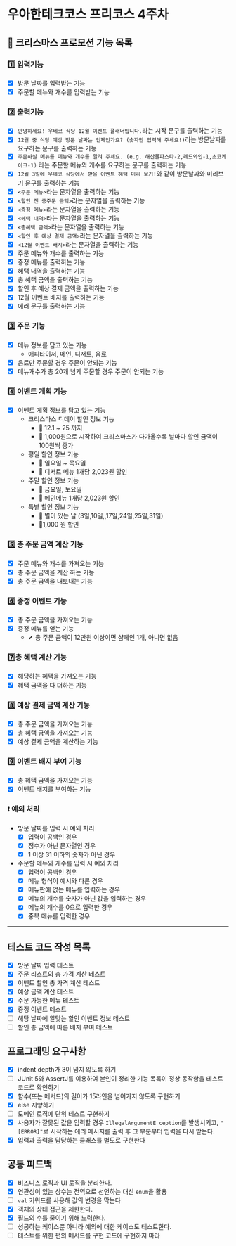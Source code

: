 # 우아한테크코스 프리코스 4주차

## 🎄 크리스마스 프로모션 기능 목록

### 1️⃣ 입력기능

- [x]  방문 날짜를 입력받는 기능
- [x] 주문할 메뉴와 개수를 입력받는 기능

### 2️⃣ 출력기능

- [x] `안녕하세요! 우테코 식당 12월 이벤트 플래너입니다.`라는 시작 문구를 출력하는 기능
- [x] `12월 중 식당 예상 방문 날짜는 언제인가요? (숫자만 입력해 주세요!)`라는 방문날짜를 요구하는 문구를 출력하는 기능
- [x] `주문하실 메뉴를 메뉴와 개수를 알려 주세요. (e.g. 해산물파스타-2,레드와인-1,초코케이크-1)` 라는 주문할 메뉴와 개수를 요구하는 문구를 출력하는 기능
- [x] `12월 3일에 우테코 식당에서 받을 이벤트 혜택 미리 보기!`와 같이 방문날짜와 미리보기 문구를 출력하는 기능
- [x] `<주문 메뉴>`라는 문자열을 출력하는 기능
- [x] `<할인 전 총주문 금액>`라는 문자열을 출력하는 기능
- [x] `<증정 메뉴>`라는 문자열을 출력하는 기능
- [x] `<혜택 내역>`라는 문자열을 출력하는 기능
- [x] `<총혜택 금액>`라는 문자열을 출력하는 기능
- [x] `<할인 후 예상 결제 금액>`라는 문자열을 출력하는 기능
- [x] `<12월 이벤트 배지>`라는 문자열을 출력하는 기능
- [x] 주문 메뉴와 개수를 출력하는 기능
- [x] 증정 메뉴를 출력하는 기능
- [x] 혜택 내역을 출력하는 기능
- [x] 총 혜택 금액을 출력하는 기능
- [x] 할인 후 예상 결제 금액을 출력하는 기능
- [x] 12월 이벤트 배지를 출력하는 기능
- [x] 에러 문구를 출력하는 기능

### 3️⃣ 주문 기능

- [x] 메뉴 정보를 담고 있는 기능
    - 애피타이저, 메인, 디저트, 음료
- [x] 음료만 주문할 경우 주문이 안되는 기능
- [x] 메뉴개수가 총 20개 넘게 주문할 경우 주문이 안되는 기능

### 4️⃣ 이벤트 계획 기능

- [x] 이벤트 게획 정보를 담고 있는 기능
    - 크리스마스 디데이 할인 정보 기능
        - 📅 12.1 ~ 25 까지
        - 🎉 1,000원으로 시작하여 크리스마스가 다가올수록 날마다 할인 금액이 100원씩 증가
    - 평일 할인 정보 기능
        - 📅 일요일 ~ 목요일
        - 🎉 디저트 메뉴 1개당 2,023원 할인
    - 주말 할인 정보 기능
        - 📅 금요일, 토요일
        - 🎉 메인메뉴 1개당 2,023원 할인
    - 특별 할인 정보 기능
        - 📅 별이 있는 날 (3일,10일,,17일,24일,25일,31일)
        - 🎉1,000 원 할인

### 5️⃣ 총 주문 금액 계산 기능

- [x] 주문 메뉴와 개수를 가져오는 기능
- [x] 총 주문 금액을 계산 하는 기능
- [x] 총 주문 금액을 내보내는 기능

### 6️⃣ 증정 이벤트 기능

- [x] 총 주문 금액을 가져오는 기능
- [x] 증정 메뉴를 얻는 기능
    - ✔ 총 주문 금액이 12만원 이상이면 샴페인 1개, 아니면 없음

### 7️⃣총 혜택 계산 기능

- [x] 해당하는 혜택을 가져오는 기능
- [x] 혜택 금액을 다 더하는 기능

### 8️⃣ 예상 결제 금액 계산 기능

- [x] 총 주문 금액을 가져오는 기능
- [x] 총 혜택 금액을 가져오는 기능
- [x] 예상 결제 금액을 계산하는 기능

### 9️⃣ 이벤트 배지 부여 기능

- [x] 총 혜택 금액을 가져오는 기능
- [x] 이벤트 배지를 부여하는 기능

### ❗ 예외 처리

- 방문 날짜를 입력 시 예외 처리
    - [x] 입력이 공백인 경우
    - [x] 정수가 아닌 문자열인 경우
    - [x] 1 이상 31 이하의 숫자가 아닌 경우
- 주문할 메뉴와 개수를 입력 시 예외 처리
    - [x] 입력이 공백인 경우
    - [x] 메뉴 형식이 예시와 다른 경우
    - [x] 메뉴판에 없는 메뉴를 입력하는 경우
    - [x] 메뉴의 개수를 숫자가 아닌 값을 입력하는 경우
    - [x] 메뉴의 개수를 0으로 입력한 경우
    - [x] 중복 메뉴를 입력한 경우

---

## 테스트 코드 작성 목록

- [x] 방문 날짜 입력 테스트
- [x] 주문 리스트의 총 가격 계산 테스트
- [x] 이벤트 할인 총 가격 계산 테스트
- [x] 예상 금액 계산 테스트
- [x] 주문 가능한 메뉴 테스트
- [x] 증정 이벤트 테스트
- [ ] 해당 날짜에 알맞는 할인 이벤트 정보 테스트
- [ ] 할인 총 금액에 따른 배지 부여 테스트

## 프로그래밍 요구사항

- [x]  indent depth가 3이 넘지 않도록 하기
- [ ]  JUnit 5와 AssertJ를 이용하여 본인이 정리한 기능 목록이 정상 동작함을 테스트 코드로 확인하기
- [x]  함수(또는 메서드)의 길이가 15라인을 넘어가지 않도록 구현하기
- [x]  else 지양하기
- [ ]  도메인 로직에 단위 테스트 구현하기
- [x] 사용자가 잘못된 값을 입력할 경우 `IllegalArgumentE ception`를 발생시키고, `"[ERROR]"`로 시작하는 에러 메시지를 출력 후 그 부분부터 입력을 다시 받는다.
- [x]  입력과 출력을 담당하는 클래스를 별도로 구현한다

## 공통 피드백

- [x] 비즈니스 로직과 UI 로직을 분리한다.
- [x] 연관성이 있는 상수는 전역으로 선언하는 대신 `enum`을 활용
- [ ] `val` 키워드를 사용해 값의 변경을 막는다
- [x] 객체의 상태 접근을 제한한다.
- [x] 필드의 수를 줄이기 위해 노력한다.
- [ ] 성공하는 케이스뿐 아니라 예외에 대한 케이스도 테스트한다.
- [ ] 테스트를 위한 편의 메서드를 구현 코드에 구현하지 마라